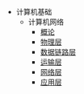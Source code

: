 

- 计算机基础
    - 计算机网络
        - [概论](/ComputerNetwork/Readme.md)
        - [物理层](/)
        - [数据链路层](/)
        - [运输层](/)
        - [网络层](/)
        - [应用层](/)